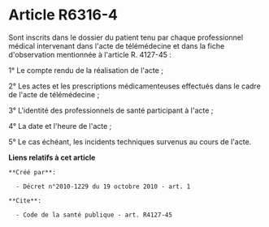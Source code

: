 # Article R6316-4

Sont inscrits dans le dossier du patient tenu par chaque professionnel médical intervenant dans l'acte de télémédecine et
dans la fiche d'observation mentionnée à l'article R. 4127-45 : 

1° Le compte rendu de la réalisation de l'acte ; 

2° Les actes et les prescriptions médicamenteuses effectués dans le cadre de l'acte de télémédecine ; 

3° L'identité des professionnels de santé participant à l'acte ; 

4° La date et l'heure de l'acte ; 

5° Le cas échéant, les incidents techniques survenus au cours de l'acte.

**Liens relatifs à cet article**

	**Créé par**:

	  - Décret n°2010-1229 du 19 octobre 2010 - art. 1

	**Cite**:

	  - Code de la santé publique - art. R4127-45
